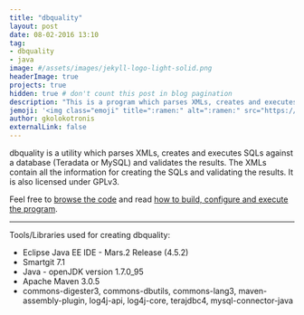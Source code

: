 ```yaml
---
title: "dbquality"
layout: post
date: 08-02-2016 13:10
tag: 
- dbquality 
- java
image: #/assets/images/jekyll-logo-light-solid.png
headerImage: true
projects: true
hidden: true # don't count this post in blog pagination
description: "This is a program which parses XMLs, creates and executes SQLs against a database (Teradata or MySQL) and validates the results."
jemoji: '<img class="emoji" title=":ramen:" alt=":ramen:" src="https://assets.github.com/images/icons/emoji/unicode/1f35c.png" height="20" width="20" align="absmiddle">'
author: gkolokotronis
externalLink: false
---
```


dbquality is a utility which parses XMLs, creates and executes SQLs against a database (Teradata or MySQL) and validates the results. The XMLs contain all the information for creating the SQLs and validating the results. It is also licensed under GPLv3.

Feel free to [browse the code](https://github.com/gkolokotronis/dbquality) and read [how to build, configure and execute the program](https://github.com/gkolokotronis/dbquality/wiki).

---

Tools/Libraries used for creating dbquality:

- Eclipse Java EE IDE - Mars.2 Release (4.5.2)
- Smartgit 7.1
- Java - openJDK version 1.7.0_95
- Apache Maven 3.0.5
- commons-digester3, commons-dbutils, commons-lang3, maven-assembly-plugin, log4j-api, log4j-core, terajdbc4, mysql-connector-java
